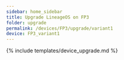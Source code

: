 ```yaml
---
sidebar: home_sidebar
title: Upgrade LineageOS on FP3
folder: upgrade
permalink: /devices/FP3/upgrade/variant1
device: FP3_variant1
---
```

{% include templates/device_upgrade.md %}
